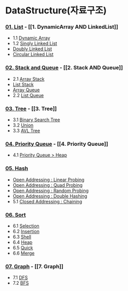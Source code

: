 # DataStructure(자료구조)

### <a href="https://github.com/1Dohyeon/Study-DataStructure/tree/master/01_Lists_with_py">01. List</a> - [[1. DynamicArray AND LinkedList]]
- 1.1 <a href="https://github.com/1Dohyeon/Study-DataStructure/blob/master/01_Lists_with_py/01_DynamicArray.py">Dynamic Array</a>
- 1.2 <a href="https://github.com/1Dohyeon/Study-DataStructure/blob/master/01_Lists_with_py/02_SinglyLinkedList.py">Singly Linked List</a>
- <a href="https://github.com/1Dohyeon/Study-DataStructure/blob/master/01_Lists_with_py/03_DoublyLinkedList.py">Doubly Linked List</a>
- <a href="https://github.com/1Dohyeon/Study-DataStructure/blob/master/01_Lists_with_py/04_CircularLinkedList.py">Circular Linked List</a>

### <a href="https://github.com/1Dohyeon/Study-DataStructure/tree/master/02_stack_and_queue_with_java">02. Stack and Queue</a> - [[2. Stack AND Queue]]
- 2.1 <a href="https://github.com/1Dohyeon/Study-DataStructure/blob/master/02_stack_and_queue_with_java/D1_ArrayStack/ArrayStack.java">Array Stack</a>
- <a href="https://github.com/1Dohyeon/Study-DataStructure/tree/master/02_stack_and_queue_with_java/D2_ListStack">List Stack</a>
- <a href="https://github.com/1Dohyeon/Study-DataStructure/blob/master/02_stack_and_queue_with_java/D3_ArrayQueue/ArrayQueue.java">Array Queue</a>
- 2.2 <a href="https://github.com/1Dohyeon/Study-DataStructure/tree/master/02_stack_and_queue_with_java/D4_ListQueue">List Queue</a>

### <a href="https://github.com/1Dohyeon/Study-DataStructure/tree/master/03_Tree_with_java">03. Tree</a> - [[3. Tree]]
- 3.1 <a href="https://github.com/1Dohyeon/Study-DataStructure/blob/master/03_Tree_with_java/D1_BS_Tree/BST.java">Binary Search Tree</a>
- 3.2 <a href="https://github.com/1Dohyeon/Study-DataStructure/blob/master/03_Tree_with_java/D2_Union/UnionFind.java">Union</a>
- 3.3 <a href="https://github.com/1Dohyeon/Study-DataStructure/blob/master/03_Tree_with_java/D3_AVL/AVL.java">AVL Tree</a>

### <a href="https://github.com/1Dohyeon/Study-DataStructure/tree/master/04_PriorityQ_with_java">04. Priority Queue</a> - [[4. Priority Queue]]
- 4.1 <a href="https://github.com/1Dohyeon/Study-DataStructure/blob/master/04_PriorityQ_with_java/D1_PriorityQ/BHeap.java">Priority Queue > Heap</a>

### <a href="https://github.com/1Dohyeon/Study-DataStructure/tree/master/05_Hash_with_java">05. Hash</a>
- <a href="https://github.com/1Dohyeon/Study-DataStructure/blob/master/05_Hash_with_java/D1_OpenAddressing/LinearProbing.java">Open Addressing : Linear Probing</a>
- <a href="https://github.com/1Dohyeon/Study-DataStructure/blob/master/05_Hash_with_java/D1_OpenAddressing/QuadProbing.java">Open Addressing : Quad Probing</a>
- <a href="https://github.com/1Dohyeon/Study-DataStructure/blob/master/05_Hash_with_java/D1_OpenAddressing/RandomProbing.java">Open Addressing : Random Probing</a>
- <a href="https://github.com/1Dohyeon/Study-DataStructure/blob/master/05_Hash_with_java/D1_OpenAddressing/DoubleHashing.java">Open Addressing : Double Hashing</a>
- 5.1 <a href="https://github.com/1Dohyeon/Study-DataStructure/blob/master/05_Hash_with_java/D2_ClosedAddressing/Chaining.java">Closed Addressing : Chaining</a>

### <a href="https://github.com/1Dohyeon/Study-DataStructure/tree/master/06_sort_with_java">06. Sort</a>
- 6.1 <a href="https://github.com/1Dohyeon/Study-DataStructure/blob/master/06_sort_with_java/D1_Sort/Selection.java">Selection</a>
- 6.2 <a href="https://github.com/1Dohyeon/Study-DataStructure/blob/master/06_sort_with_java/D1_Sort/Insertion.java">Insertion</a>
- 6.3 <a href="https://github.com/1Dohyeon/Study-DataStructure/blob/master/06_sort_with_java/D1_Sort/Shell.java">Shell</a>
- 6.4 <a href="https://github.com/1Dohyeon/Study-DataStructure/blob/master/06_sort_with_java/D1_Sort/Heap.java">Heap</a>
- 6.5 <a href="https://github.com/1Dohyeon/Study-DataStructure/blob/master/06_sort_with_java/D1_Sort/Quick.java">Quick</a>
- 6.6 <a href="https://github.com/1Dohyeon/Study-DataStructure/blob/master/06_sort_with_java/D1_Sort/Merge.java">Merge</a>

### <a href="https://github.com/1Dohyeon/Study-DataStructure/tree/master/07_graph_with_java">07. Graph</a> - [[7. Graph]]
- 7.1 <a href="https://github.com/1Dohyeon/Study-DataStructure/tree/master/07_graph_with_java/D1_DFS">DFS</a>
- 7.2 <a href="https://github.com/1Dohyeon/Study-DataStructure/tree/master/07_graph_with_java/D2_BFS">BFS</a>
